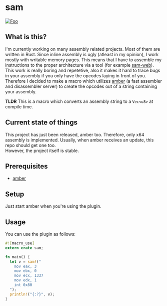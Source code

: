 # sam
[![Foo](https://img.shields.io/crates/v/sam.svg)](https://crates.io/crates/sam)  

## What is this?
I'm currently working on many assembly related projects. Most of them are written in Rust.
Since inline assembly is ugly (atleast in my opinion), I work mostly with writable memory pages.
This means that I have to assemble my instructions to the proper architecture via a tool (for example [sam-web](https://github.com/ioncodes/sam-web)).
This work is really boring and repetetive, also it makes it hard to trace bugs in your assembly if you only have the opcodes laying in front of you.  
Therefore I decided to make a macro which utilizes [amber](https://github.com/ioncodes/amber) (a fast assembler and disassembler server) to create the opcodes out of a string containing your assembly.

**TLDR** This is a macro which converts an assembly string to a ```Vec<u8>``` at compile time.

## Current state of things
This project has just been released, amber too. Therefore, only x64 assembly is implemented. Usually, when amber receives an update, this repo should get one too.  
However, the project itself is stable.

## Prerequisites
* [amber](https://github.com/ioncodes/amber)

## Setup
Just start amber when you're using the plugin.

## Usage
You can use the plugin as follows:  
```rust
#![macro_use]
extern crate sam;

fn main() {
  let v = sam!("
    mov eax, 3
    mov ebx, 0
    mov ecx, 1337
    mov edx, 1
    int 0x80
  ");
  println!("{:?}", v);
}
```
